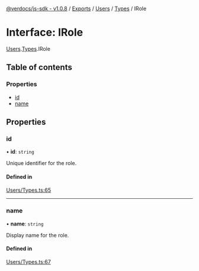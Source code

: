 [@verdocs/js-sdk - v1.0.8](../README.md) / [Exports](../modules.md) / [Users](../modules/Users.md) / [Types](../modules/Users.Types.md) / IRole

# Interface: IRole

[Users](../modules/Users.md).[Types](../modules/Users.Types.md).IRole

## Table of contents

### Properties

- [id](Users.Types.IRole.md#id)
- [name](Users.Types.IRole.md#name)

## Properties

### id

• **id**: `string`

Unique identifier for the role.

#### Defined in

[Users/Types.ts:65](https://github.com/Verdocs/js-sdk/blob/main/src/Users/Types.ts#L65)

___

### name

• **name**: `string`

Display name for the role.

#### Defined in

[Users/Types.ts:67](https://github.com/Verdocs/js-sdk/blob/main/src/Users/Types.ts#L67)
